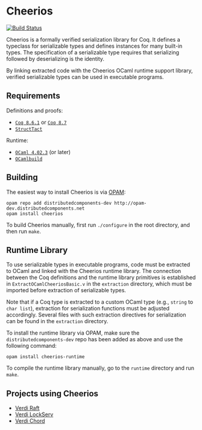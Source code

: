 Cheerios
========

[![Build Status](https://api.travis-ci.org/uwplse/cheerios.svg?branch=master)](https://travis-ci.org/uwplse/cheerios)

Cheerios is a formally verified serialization library for Coq. It
defines a typeclass for serializable types and defines instances for
many built-in types. The specification of a serializable type requires
that serializing followed by deserializing is the identity.

By linking extracted code with the Cheerios OCaml runtime support library,
verified serializable types can be used in executable programs.

Requirements
------------

Definitions and proofs:

- [`Coq 8.6.1`](https://coq.inria.fr/coq-86) or [`Coq 8.7`](https://coq.inria.fr/coq-87)
- [`StructTact`](https://github.com/uwplse/StructTact)

Runtime:

- [`OCaml 4.02.3`](https://ocaml.org/docs/install.html) (or later)
- [`OCamlbuild`](https://github.com/ocaml/ocamlbuild)

Building
--------

The easiest way to install Cheerios is via [OPAM](http://opam.ocaml.org/doc/Install.html):

```
opam repo add distributedcomponents-dev http://opam-dev.distributedcomponents.net
opam install cheerios
```

To build Cheerios manually, first run `./configure` in the root directory, and then run `make`.

Runtime Library
---------------

To use serializable types in executable programs, code must be extracted to OCaml and
linked with the Cheerios runtime library. The connection between the Coq definitions
and the runtime library primitives is established in `ExtractOCamlCheeriosBasic.v`
in the `extraction` directory, which must be imported before extraction of serializable
types.

Note that if a Coq type is extracted to a custom OCaml type (e.g., `string` to `char list`),
extraction for serialization functions must be adjusted accordingly. Several files with such
extraction directives for serialization can be found in the `extraction` directory.

To install the runtime library via OPAM, make sure the `distributedcomponents-dev`
repo has been added as above and use the following command:

```
opam install cheerios-runtime
```

To compile the runtime library manually, go to the `runtime` directory and run `make`.

Projects using Cheerios
-----------------------

- [Verdi Raft](https://github.com/uwplse/verdi-raft)
- [Verdi LockServ](https://github.com/DistributedComponents/verdi-lockserv)
- [Verdi Chord](https://github.com/DistributedComponents/verdi-chord)
